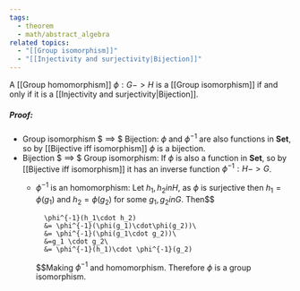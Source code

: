 ```yaml
---
tags:
  - theorem
  - math/abstract_algebra
related topics:
  - "[[Group isomorphism]]"
  - "[[Injectivity and surjectivity|Bijection]]"
---
```

A [[Group homomorphism]] $\phi: G -> H$ is a [[Group isomorphism]] if and only if it is a [[Injectivity and surjectivity|Bijection]].
##### Proof:
- Group isomorphism $ ==> $ Bijection:
	$\phi$ and $\phi^{-1}$ are also functions in $\mathbf{Set}$, so by [[Bijective iff isomorphism]] $\phi$ is a bijection.
- Bijection $ ==> $ Group isomorphism:
	If $\phi$ is also a function in $\mathbf{Set}$, so by [[Bijective iff isomorphism]] it has an inverse function $\phi^{-1}:H -> G$.
	- $\phi^{-1}$ is an homomorphism:
		Let $h_1,h_2 in H$, as $\phi$ is surjective then $h_1=\phi(g_1)$ and $h_2=\phi(g_2)$ for some $g_1,g_2 in G$. Then$$
		
			\phi^{-1}(h_1\cdot h_2)
			&= \phi^{-1}(\phi(g_1)\cdot\phi(g_2))\
			&= \phi^{-1}(\phi(g_1\cdot g_2))\
			&=g_1 \cdot g_2\
			&= \phi^{-1}(h_1)\cdot \phi^{-1}(g_2)
		
		$$Making $\phi^{-1}$ and homomorphism.
	Therefore $\phi$ is a group isomorphism.